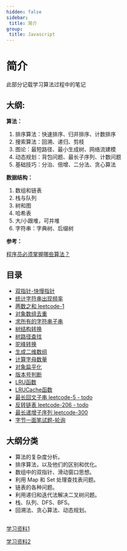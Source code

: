 ```yaml
---
hidden: false
sidebar:
 title: 简介
group:
 title: Javascript
---
```


# 简介

此部分记载学习算法过程中的笔记

## 大纲:

**算法：**

1. 排序算法：快速排序、归并排序、计数排序
2. 搜索算法：回溯、递归、剪枝
3. 图论：最短路径、最小生成树、网络流建模
4. 动态规划：背包问题、最长子序列、计数问题
5. 基础技巧：分治、倍增、二分法、贪心算法

**数据结构：**

1. 数组和链表
2. 栈与队列
3. 树和图
4. 哈希表
5. 大/小跟堆，可并堆
6. 字符串：字典树、后缀树

**参考：**

[程序员必须掌握哪些算法？](https://www.zhihu.com/question/23148377?sort=created)

## 目录
* [双指针-快慢指针](./快慢指针.md)
* [统计字符串出现频率](./统计字符串出现频率.md)
* [两数之和 leetcode-1](./两数之和.md)
* [对象数组去重](./对象数组去重.md)
* [求所有的字符串子串](./求所有的字符串子串.md)
* [树结构转换](./树结构转换.md)
* [树路径查找](./树路径查找.md)
* [驼峰转换](./驼峰转换.md)
* [生成二维数组](./生成二维数组.md)
* [计算字母数量](../计算字母数量.md)
* [对象扁平化](../对象扁平化.md)
* [版本号判断](./版本号判断.md)
* [LRU函数](./LRU函数.md)
* [LRUCache函数](./LRUCache函数.md)
* [最长回文子串 leetcode-5 - todo](./最长回文子串.md)
* [反转链表 leetcode-206 - todo](./反转链表.md)
* [最长递增子序列 leetcode-300](./最长递增子序列.md)
* [字节一面笔试题-轮询](./字节一面笔试题-轮询.md)


## 大纲分类

* 算法的复杂度分析。
* 排序算法，以及他们的区别和优化。
* 数组中的双指针、滑动窗口思想。
* 利用 Map 和 Set 处理查找表问题。
* 链表的各种问题。
* 利用递归和迭代法解决二叉树问题。
* 栈、队列、DFS、BFS。
* 回溯法、贪心算法、动态规划。

## 

[学习资料1](https://juejin.cn/post/6847009772500156429)

[学习资料2](https://juejin.cn/post/7034269708916359176)








